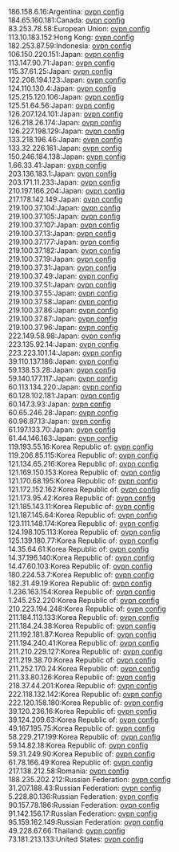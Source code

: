 186.158.6.16:Argentina: [ovpn config](vpn/186_158_6_16.ovpn)  
184.65.160.181:Canada: [ovpn config](vpn/184_65_160_181.ovpn)  
83.253.78.58:European Union: [ovpn config](vpn/83_253_78_58.ovpn)  
113.10.183.152:Hong Kong: [ovpn config](vpn/113_10_183_152.ovpn)  
182.253.87.59:Indonesia: [ovpn config](vpn/182_253_87_59.ovpn)  
106.150.220.151:Japan: [ovpn config](vpn/106_150_220_151.ovpn)  
113.147.90.71:Japan: [ovpn config](vpn/113_147_90_71.ovpn)  
115.37.61.25:Japan: [ovpn config](vpn/115_37_61_25.ovpn)  
122.208.194.123:Japan: [ovpn config](vpn/122_208_194_123.ovpn)  
124.110.130.4:Japan: [ovpn config](vpn/124_110_130_4.ovpn)  
125.215.120.106:Japan: [ovpn config](vpn/125_215_120_106.ovpn)  
125.51.64.56:Japan: [ovpn config](vpn/125_51_64_56.ovpn)  
126.207.124.101:Japan: [ovpn config](vpn/126_207_124_101.ovpn)  
126.218.26.174:Japan: [ovpn config](vpn/126_218_26_174.ovpn)  
126.227.198.129:Japan: [ovpn config](vpn/126_227_198_129.ovpn)  
133.218.196.46:Japan: [ovpn config](vpn/133_218_196_46.ovpn)  
133.32.226.161:Japan: [ovpn config](vpn/133_32_226_161.ovpn)  
150.246.184.138:Japan: [ovpn config](vpn/150_246_184_138.ovpn)  
1.66.33.41:Japan: [ovpn config](vpn/1_66_33_41.ovpn)  
203.136.183.1:Japan: [ovpn config](vpn/203_136_183_1.ovpn)  
203.171.11.233:Japan: [ovpn config](vpn/203_171_11_233.ovpn)  
210.197.166.204:Japan: [ovpn config](vpn/210_197_166_204.ovpn)  
217.178.142.149:Japan: [ovpn config](vpn/217_178_142_149.ovpn)  
219.100.37.104:Japan: [ovpn config](vpn/219_100_37_104.ovpn)  
219.100.37.105:Japan: [ovpn config](vpn/219_100_37_105.ovpn)  
219.100.37.107:Japan: [ovpn config](vpn/219_100_37_107.ovpn)  
219.100.37.13:Japan: [ovpn config](vpn/219_100_37_13.ovpn)  
219.100.37.177:Japan: [ovpn config](vpn/219_100_37_177.ovpn)  
219.100.37.182:Japan: [ovpn config](vpn/219_100_37_182.ovpn)  
219.100.37.19:Japan: [ovpn config](vpn/219_100_37_19.ovpn)  
219.100.37.31:Japan: [ovpn config](vpn/219_100_37_31.ovpn)  
219.100.37.49:Japan: [ovpn config](vpn/219_100_37_49.ovpn)  
219.100.37.51:Japan: [ovpn config](vpn/219_100_37_51.ovpn)  
219.100.37.55:Japan: [ovpn config](vpn/219_100_37_55.ovpn)  
219.100.37.58:Japan: [ovpn config](vpn/219_100_37_58.ovpn)  
219.100.37.86:Japan: [ovpn config](vpn/219_100_37_86.ovpn)  
219.100.37.87:Japan: [ovpn config](vpn/219_100_37_87.ovpn)  
219.100.37.96:Japan: [ovpn config](vpn/219_100_37_96.ovpn)  
222.149.58.98:Japan: [ovpn config](vpn/222_149_58_98.ovpn)  
223.135.92.14:Japan: [ovpn config](vpn/223_135_92_14.ovpn)  
223.223.101.14:Japan: [ovpn config](vpn/223_223_101_14.ovpn)  
39.110.137.186:Japan: [ovpn config](vpn/39_110_137_186.ovpn)  
59.138.53.28:Japan: [ovpn config](vpn/59_138_53_28.ovpn)  
59.140.177.117:Japan: [ovpn config](vpn/59_140_177_117.ovpn)  
60.113.134.220:Japan: [ovpn config](vpn/60_113_134_220.ovpn)  
60.128.102.181:Japan: [ovpn config](vpn/60_128_102_181.ovpn)  
60.147.3.93:Japan: [ovpn config](vpn/60_147_3_93.ovpn)  
60.65.246.28:Japan: [ovpn config](vpn/60_65_246_28.ovpn)  
60.96.87.13:Japan: [ovpn config](vpn/60_96_87_13.ovpn)  
61.197.133.70:Japan: [ovpn config](vpn/61_197_133_70.ovpn)  
61.44.146.163:Japan: [ovpn config](vpn/61_44_146_163.ovpn)  
119.193.55.16:Korea Republic of: [ovpn config](vpn/119_193_55_16.ovpn)  
119.206.85.115:Korea Republic of: [ovpn config](vpn/119_206_85_115.ovpn)  
121.134.65.216:Korea Republic of: [ovpn config](vpn/121_134_65_216.ovpn)  
121.169.150.153:Korea Republic of: [ovpn config](vpn/121_169_150_153.ovpn)  
121.170.68.195:Korea Republic of: [ovpn config](vpn/121_170_68_195.ovpn)  
121.172.152.162:Korea Republic of: [ovpn config](vpn/121_172_152_162.ovpn)  
121.173.95.42:Korea Republic of: [ovpn config](vpn/121_173_95_42.ovpn)  
121.185.143.11:Korea Republic of: [ovpn config](vpn/121_185_143_11.ovpn)  
121.187.145.64:Korea Republic of: [ovpn config](vpn/121_187_145_64.ovpn)  
123.111.148.174:Korea Republic of: [ovpn config](vpn/123_111_148_174.ovpn)  
124.198.105.113:Korea Republic of: [ovpn config](vpn/124_198_105_113.ovpn)  
125.139.180.77:Korea Republic of: [ovpn config](vpn/125_139_180_77.ovpn)  
14.35.64.61:Korea Republic of: [ovpn config](vpn/14_35_64_61.ovpn)  
14.37.196.140:Korea Republic of: [ovpn config](vpn/14_37_196_140.ovpn)  
14.47.60.103:Korea Republic of: [ovpn config](vpn/14_47_60_103.ovpn)  
180.224.53.7:Korea Republic of: [ovpn config](vpn/180_224_53_7.ovpn)  
182.31.49.19:Korea Republic of: [ovpn config](vpn/182_31_49_19.ovpn)  
1.236.163.154:Korea Republic of: [ovpn config](vpn/1_236_163_154.ovpn)  
1.245.252.220:Korea Republic of: [ovpn config](vpn/1_245_252_220.ovpn)  
210.223.194.248:Korea Republic of: [ovpn config](vpn/210_223_194_248.ovpn)  
211.184.113.133:Korea Republic of: [ovpn config](vpn/211_184_113_133.ovpn)  
211.184.24.38:Korea Republic of: [ovpn config](vpn/211_184_24_38.ovpn)  
211.192.181.87:Korea Republic of: [ovpn config](vpn/211_192_181_87.ovpn)  
211.194.240.41:Korea Republic of: [ovpn config](vpn/211_194_240_41.ovpn)  
211.210.229.127:Korea Republic of: [ovpn config](vpn/211_210_229_127.ovpn)  
211.219.38.70:Korea Republic of: [ovpn config](vpn/211_219_38_70.ovpn)  
211.252.170.24:Korea Republic of: [ovpn config](vpn/211_252_170_24.ovpn)  
211.33.80.126:Korea Republic of: [ovpn config](vpn/211_33_80_126.ovpn)  
218.37.44.201:Korea Republic of: [ovpn config](vpn/218_37_44_201.ovpn)  
222.118.132.142:Korea Republic of: [ovpn config](vpn/222_118_132_142.ovpn)  
222.120.158.180:Korea Republic of: [ovpn config](vpn/222_120_158_180.ovpn)  
39.120.236.16:Korea Republic of: [ovpn config](vpn/39_120_236_16.ovpn)  
39.124.209.63:Korea Republic of: [ovpn config](vpn/39_124_209_63.ovpn)  
49.167.195.75:Korea Republic of: [ovpn config](vpn/49_167_195_75.ovpn)  
58.229.217.199:Korea Republic of: [ovpn config](vpn/58_229_217_199.ovpn)  
59.14.82.18:Korea Republic of: [ovpn config](vpn/59_14_82_18.ovpn)  
59.31.249.90:Korea Republic of: [ovpn config](vpn/59_31_249_90.ovpn)  
61.78.166.49:Korea Republic of: [ovpn config](vpn/61_78_166_49.ovpn)  
217.138.212.58:Romania: [ovpn config](vpn/217_138_212_58.ovpn)  
188.235.202.212:Russian Federation: [ovpn config](vpn/188_235_202_212.ovpn)  
31.207.188.43:Russian Federation: [ovpn config](vpn/31_207_188_43.ovpn)  
5.228.80.136:Russian Federation: [ovpn config](vpn/5_228_80_136.ovpn)  
90.157.78.186:Russian Federation: [ovpn config](vpn/90_157_78_186.ovpn)  
91.142.156.17:Russian Federation: [ovpn config](vpn/91_142_156_17.ovpn)  
95.159.162.149:Russian Federation: [ovpn config](vpn/95_159_162_149.ovpn)  
49.228.67.66:Thailand: [ovpn config](vpn/49_228_67_66.ovpn)  
73.181.213.133:United States: [ovpn config](vpn/73_181_213_133.ovpn)  
